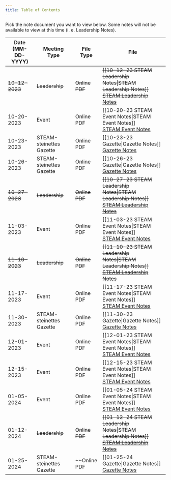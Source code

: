 ```yaml
---
title: Table of Contents
---
```

Pick the note document you want to view below. Some notes will not be available to view at this time (i. e. Leadership Notes).

| Date (MM-DD-YYYY) | Meeting Type             | File Type               | File                                                                                                                                                                                      |
| ----------------- | ------------------------ | ----------------------- | ----------------------------------------------------------------------------------------------------------------------------------------------------------------------------------------- |
| ~~10-12-2023~~    | ~~Leadership~~           | ~~Online~~ <br> ~~PDF~~ | ~~[[10-12-23 STEAM Leadership Notes\|STEAM Leadership Notes]]~~ <br> ~~<a href="">STEAM Leadership Notes</a>~~                                                                            |
| 10-20-2023        | Event                    | Online <br> PDF         | [[10-20-23 STEAM Event Notes\|STEAM Event Notes]] <br> <a href="https://www.mediafire.com/file/bxqw674syi6lwcu/10-20-23_STEAM_Event_Notes.pdf/file" target="_blank">STEAM Event Notes</a> |
| 10-23-2023        | STEAM-steinettes Gazette | Online <br> PDF         | [[10-23-23 Gazette\|Gazette Notes]] <br> <a href="https://www.mediafire.com/file/hob1jo5xaakehu9/10-23-23_Gazette.pdf/file" target="_blank">Gazette Notes</a>                             |
| 10-26-2023        | STEAM-steinettes Gazette | Online <br> PDF         | [[10-26-23 Gazette\|Gazette Notes]] <br> <a href="https://www.mediafire.com/file/rgdbugojs1ats1w/10-26-23_Gazette.pdf/file" target="_blank">Gazette Notes</a>                             |
| ~~10-27-2023~~    | ~~Leadership~~           | ~~Online~~ <br> ~~PDF~~ | ~~[[10-27-23 STEAM Leadership Notes\|STEAM Leadership Notes]]~~ <br> ~~<a href="">STEAM Leadership Notes</a>~~                                                                            |
| 11-03-2023        | Event                    | Online <br> PDF         | [[11-03-23 STEAM Event Notes\|STEAM Event Notes]] <br> <a href="https://www.mediafire.com/file/7uvbv20q4avoduc/11-03-23_STEAM_Event_Notes.pdf/file" target="_blank">STEAM Event Notes</a> |
| ~~11-10-2023~~    | ~~Leadership~~           | ~~Online~~ <br> ~~PDF~~ | ~~[[11-10-23 STEAM Leadership Notes\|STEAM Leadership Notes]]~~ <br> ~~<a href="">STEAM Leadership Notes</a>~~                                                                            |
| 11-17-2023        | Event                    | Online <br> PDF         | [[11-17-23 STEAM Event Notes\|STEAM Event Notes]] <br> <a href="https://www.mediafire.com/file/83hqs12yl0iwt9e/11-17-23_STEAM_Event_Notes.pdf/file" target="_blank">STEAM Event Notes</a> |
| 11-30-2023        | STEAM-steinettes Gazette | Online <br> PDF         | [[11-30-23 Gazette\|Gazette Notes]] <br> <a href="https://www.mediafire.com/file/e18doc3ipslw3cx/11-30-23_Gazette.pdf/file" target="_blank">Gazette Notes</a>                             |
| 12-01-2023        | Event                    | Online <br> PDF         | [[12-01-23 STEAM Event Notes\|STEAM Event Notes]] <br> <a href="https://www.mediafire.com/file/yw5njwe23ugmuak/12-01-23_STEAM_Event_Notes.pdf/file" target="_blank">STEAM Event Notes</a> |
| 12-15-2023        | Event                    | Online <br> PDF         | [[12-15-23 STEAM Event Notes\|STEAM Event Notes]] <br> <a href="https://www.mediafire.com/file/n327isrobvtaolb/12-15-23_STEAM_Event_Notes.pdf/file" target="_blank">STEAM Event Notes</a> |
| 01-05-2024        | Event                    | Online <br> PDF         | [[01-05-24 STEAM Event Notes\|STEAM Event Notes]] <br> <a href="https://www.mediafire.com/file/la4k0f18jfq8ph5/01-05-24_STEAM_Event_Notes.pdf/file" target="_blank">STEAM Event Notes</a> |
| 01-12-2024        | ~~Leadership~~           | ~~Online~~ <br> ~~PDF~~ | ~~[[01-12-24 STEAM Leadership Notes\|STEAM Leadership Notes]]~~ <br> ~~<a href="">STEAM Leadership Notes</a>~~                                                                            |
| 01-25-2024        | STEAM-steinettes Gazette | ~~Online <br> PDF       | [[01-25-24 Gazette\|Gazette Notes]] <br> <a href="https://www.mediafire.com/file/sxysmg12o3kea9c/01-25-24_Gazette.pdf/file" target="_blank">Gazette Notes</a>                             |